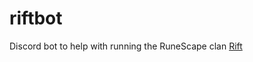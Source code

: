 # riftbot

Discord bot to help with running the RuneScape clan [Rift](https://www.runeclan.com/clan/Rift)
